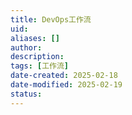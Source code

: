 ```yaml
---
title: DevOps工作流
uid: 
aliases: []
author: 
description: 
tags: [工作流]
date-created: 2025-02-18
date-modified: 2025-02-19
status: 
---
```


